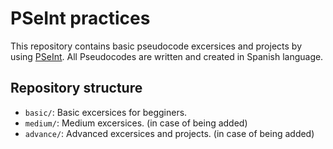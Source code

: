# PSeInt practices

This repository contains basic pseudocode excersices and projects by using [PSeInt](http://pseint.sourceforge.net/).
All Pseudocodes are written and created in Spanish language.

## Repository structure

- `basic/`: Basic excersices for begginers.
- `medium/`: Medium excersices. (in case of being added)
- `advance/`: Advanced excersices and projects. (in case of being added)
